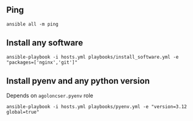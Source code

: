 ## Ping

    ansible all -m ping

## Install any software

    ansible-playbook -i hosts.yml playbooks/install_software.yml -e "packages=['nginx','git']"

## Install pyenv and any python version

Depends on `agoloncser.pyenv` role

    ansible-playbook -i hosts.yml playbooks/pyenv.yml -e "version=3.12 global=true"
